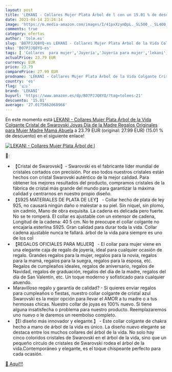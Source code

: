 ```yaml
---
layout: post
title: 'LEKANI - Collares Mujer Plata Árbol de l con un 15.01 % de descuento'
date: 2021-04-14 23:24:14
image: 'https://m.media-amazon.com/images/I/41pxXzymDpL._SL500_._SL400_.jpg'
comments: true
category: ofertas
author: 'tole.es'
slug: 'B07PJJQ8YQ-es LEKANI - Collares Mujer Plata Árbol de la Vida Colgante...'
sku: 'B07PJJQ8YQ-es'
tags: [ 'Collares  para mujer','Joyería','Joyería para mujer','lekani','swarovski', ]
actualPrice: 23.79 EUR
currency: EUR
price: 23.79
comparePrice: 27.99 EUR
prodname: 'LEKANI - Collares Mujer Plata Árbol de la Vida Colgante Cristal de Swarovski Joyas  Día de la Madre Regalos Originales para Mujer Madre Mamá Abuela'
country: 'es'
flag: '🇪🇸'
brand: 'LEKANI'
buyurl: 'https://www.amazon.es/dp/B07PJJQ8YQ/?tag=tolees-21'
descuento: '15.01'
average: '27.0175862068966'
---
```


En este momento está [LEKANI - Collares Mujer Plata Árbol de la Vida Colgante Cristal de Swarovski Joyas  Día de la Madre Regalos Originales para Mujer Madre Mamá Abuela](https://www.amazon.es/dp/B07PJJQ8YQ/?tag=tolees-21) a 23.79 EUR (original: 27.99 EUR) (15.01 %  de descuento) en el siguiente enlace!

[![LEKANI - Collares Mujer Plata Árbol de l](https://m.media-amazon.com/images/I/41pxXzymDpL._SL500_._SL400_.jpg)](https://www.amazon.es/dp/B07PJJQ8YQ/?tag=tolees-21)

🔎:

- 【Cristal de Swarovski】- Swarovski es el fabricante líder mundial de cristales cortados con precisión. Por eso todos nuestros cristales están hechos con cristal Swarovski auténtico de la mejor calidad. Para obtener los mejores resultados del producto, compramos cristales de la fábrica de cristal más grande del mundo para garantizar la máxima calidad y centrarnos en nuestro propio diseño.
- 【S925 MATERIALES DE PLATA DE LEY】 - Collar hecho de plata de ley 925, no causará ningún daño o malestar a su piel. Sin níquel, sin plomo, sin cadmio, Mano de obra exquisita. La cadena es delicada pero fuerte. No se te romperá. El collar es ajustable con un extensor de cadena, Longitud de la cadena: 40 5 cm. No te preocupe el collar colgante no encajaría.esterlina S925. Gran calidad para durar toda la vida. Collar cadena ajustable nunca te fallará. árbol de la vida para siempre es uno de los col
- 【REGALOS OFICIALES PARA MUJER】 - El collar para mujer viene en una elegante caja de regalo de joyería, ideal para cualquier ocasión de regalo. Grandes regalos para la mujer, regalos para la novia, regalos para la mamá, regalos para la suegra, regalos para la esposa, etc. Regalos de cumpleaños ideales, regalos de aniversario, regalos de Navidad, regalos de graduación, regalos del día de la madre, regalos del día de San Valentín, etc. Un toque moderno y sofisticado para cualquier atuendo.
- Maravilloso regalo y garantía de calidad? - Si quieres enviar regalos para cumpleaños o fiestas, nuestro collar colgante de cristal azul Swarovski es la mejor opción para llevar el AMOR a tu madre o a tus hermosas chicas. Nuestro collar de joyas es 100% nuevo. Si tiene alguna insatisfecha o problema para nuestro producto. Reemplazaremos uno nuevo o le daremos un reembolso completo.
- 【El diseño más innovador y elegante.】 - Este collar colgante de chakra hecho a mano de árbol de la vida es único. La diseño nuevo elegante se destaca entre los muchos collares del árbol de la vida. No solo hay cinco coloridos cristales de Swarovski en el árbol de la vida, sino que un pequeño círculo de cristales de Swarovski rodea el árbol de la vida.Contemporáneo y elegante, es el toque chispeante perfecto para cada ocasión.

[🛒 Aquí!!!](https://www.amazon.es/dp/B07PJJQ8YQ/?tag=tolees-21)
